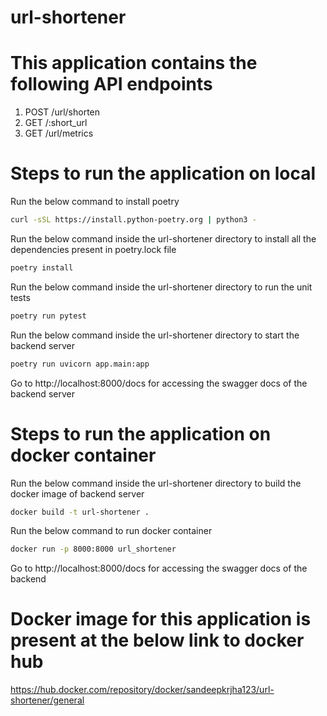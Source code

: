 # url-shortener

# This application contains the following API endpoints

1. POST /url/shorten
2. GET /:short_url
3. GET /url/metrics

# Steps to run the application on local

Run the below command to install poetry 

```bash
curl -sSL https://install.python-poetry.org | python3 -
```

Run the below command inside the url-shortener directory to install all the dependencies present in poetry.lock file

```bash
poetry install
```

Run the below command inside the url-shortener directory to run the unit tests

```bash
poetry run pytest
```

Run the below command inside the url-shortener directory to start the backend server

```bash
poetry run uvicorn app.main:app
```

Go to http://localhost:8000/docs for accessing the swagger docs of the backend server


# Steps to run the application on docker container

Run the below command inside the url-shortener directory to build the docker image of backend server

```bash
docker build -t url-shortener .
```

Run the below command to run docker container

```bash
docker run -p 8000:8000 url_shortener
```

Go to http://localhost:8000/docs for accessing the swagger docs of the backend 

# Docker image for this application is present at the below link to docker hub

https://hub.docker.com/repository/docker/sandeepkrjha123/url-shortener/general